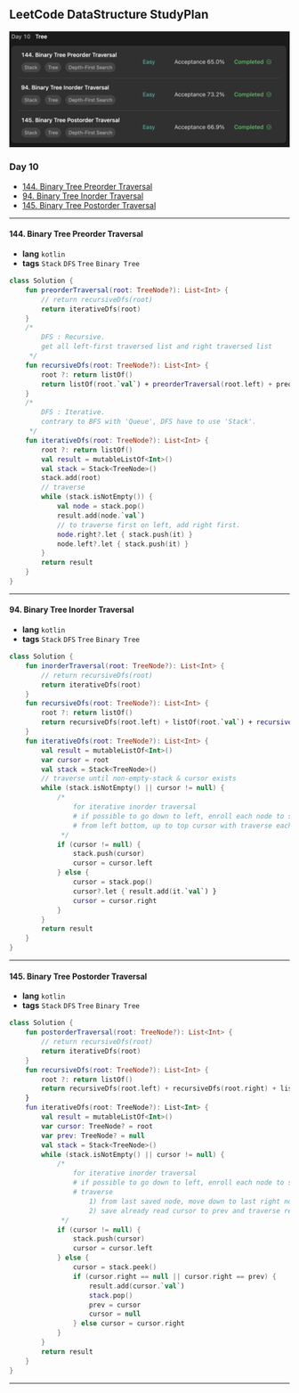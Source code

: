## LeetCode DataStructure StudyPlan

<img src="../../assets/leetcode_ds_lv1_day10.png" alt="leetcode_data_structure_level1_day10" style="zoom:50%;" />

### Day 10

- [144. Binary Tree Preorder Traversal](https://leetcode.com/problems/binary-tree-preorder-traversal/?envType=study-plan&id=data-structure-i)
- [94. Binary Tree Inorder Traversal](https://leetcode.com/problems/binary-tree-inorder-traversal/?envType=study-plan&id=data-structure-i)
- [145. Binary Tree Postorder Traversal](https://leetcode.com/problems/binary-tree-postorder-traversal/?envType=study-plan&id=data-structure-i)

---

#### 144. Binary Tree Preorder Traversal

- **lang**  `kotlin` 
- **tags**  `Stack` `DFS` `Tree` `Binary Tree`

```kotlin
class Solution {
    fun preorderTraversal(root: TreeNode?): List<Int> {
        // return recursiveDfs(root)
        return iterativeDfs(root)
    }
    /* 
        DFS : Recursive.
        get all left-first traversed list and right traversed list
     */
    fun recursiveDfs(root: TreeNode?): List<Int> {
        root ?: return listOf()
        return listOf(root.`val`) + preorderTraversal(root.left) + preorderTraversal(root.right)
    }
    /*
        DFS : Iterative.
        contrary to BFS with 'Queue', DFS have to use 'Stack'.
     */
    fun iterativeDfs(root: TreeNode?): List<Int> {
        root ?: return listOf()
        val result = mutableListOf<Int>()
        val stack = Stack<TreeNode>()
        stack.add(root)
        // traverse
        while (stack.isNotEmpty()) {
            val node = stack.pop()
            result.add(node.`val`)
            // to traverse first on left, add right first.
            node.right?.let { stack.push(it) }
            node.left?.let { stack.push(it) }
        }
        return result
    }
}
```

---

#### 94. Binary Tree Inorder Traversal

- **lang**  `kotlin` 
- **tags**  `Stack` `DFS` `Tree` `Binary Tree`

```kotlin
class Solution {
    fun inorderTraversal(root: TreeNode?): List<Int> {
        // return recursiveDfs(root)
        return iterativeDfs(root)
    }
    fun recursiveDfs(root: TreeNode?): List<Int> {
        root ?: return listOf()
        return recursiveDfs(root.left) + listOf(root.`val`) + recursiveDfs(root.right)
    }
    fun iterativeDfs(root: TreeNode?): List<Int> {
        val result = mutableListOf<Int>()
        var cursor = root
        val stack = Stack<TreeNode>()
        // traverse until non-empty-stack & cursor exists
        while (stack.isNotEmpty() || cursor != null) {
            /*
                for iterative inorder traversal
                # if possible to go down to left, enroll each node to stack.
                # from left bottom, up to top cursor with traverse each's right nodes.
             */
            if (cursor != null) {
                stack.push(cursor)
                cursor = cursor.left
            } else {
                cursor = stack.pop()
                cursor?.let { result.add(it.`val`) }
                cursor = cursor.right
            }
        }
        return result
    }
}
```

---

#### 145. Binary Tree Postorder Traversal

- **lang**  `kotlin` 
- **tags**  `Stack` `DFS` `Tree` `Binary Tree`

```kotlin
class Solution {
    fun postorderTraversal(root: TreeNode?): List<Int> {
        // return recursiveDfs(root)
        return iterativeDfs(root)
    }
    fun recursiveDfs(root: TreeNode?): List<Int> {
        root ?: return listOf()
        return recursiveDfs(root.left) + recursiveDfs(root.right) + listOf(root.`val`)
    }
    fun iterativeDfs(root: TreeNode?): List<Int> {
        val result = mutableListOf<Int>()
        var cursor: TreeNode? = root
        var prev: TreeNode? = null
        val stack = Stack<TreeNode>()
        while (stack.isNotEmpty() || cursor != null) {
            /*
                for iterative inorder traversal
                # if possible to go down to left, enroll each node to stack.
                # traverse
                    1) from last saved node, move down to last right node.
                    2) save already read cursor to prev and traverse reverse order.
             */
            if (cursor != null) {
                stack.push(cursor)
                cursor = cursor.left
            } else {
                cursor = stack.peek()
                if (cursor.right == null || cursor.right == prev) {
                    result.add(cursor.`val`)
                    stack.pop()
                    prev = cursor
                    cursor = null
                } else cursor = cursor.right
            }
        }
        return result
    }
}
```

---

